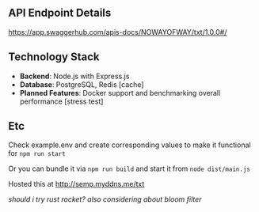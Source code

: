 
## API Endpoint Details

https://app.swaggerhub.com/apis-docs/NOWAYOFWAY/txt/1.0.0#/

## Technology Stack
- **Backend**: Node.js with Express.js
- **Database**: PostgreSQL, Redis [cache]
- **Planned Features**:  Docker support and benchmarking overall performance [stress test]



## Etc
Check example.env and create corresponding values to make it functional for `npm run start`

Or you can bundle it via `npm run build` and start it from `node dist/main.js`

Hosted this at http://semp.myddns.me/txt

*should i try rust rocket? also considering about bloom filter*